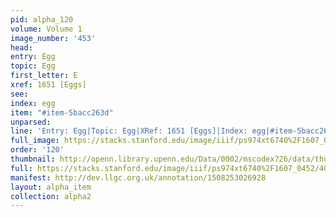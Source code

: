 ```yaml
---
pid: alpha_120
volume: Volume 1
image_number: '453'
head: 
entry: Egg
topic: Egg
first_letter: E
xref: 1651 [Eggs]
see: 
index: egg
item: "#item-5bacc263d"
unparsed: 
line: 'Entry: Egg|Topic: Egg|XRef: 1651 [Eggs]|Index: egg|#item-5bacc263d'
full_image: https://stacks.stanford.edu/image/iiif/ps974xt6740%2F1607_0452/full/full/0/default.jpg
order: '120'
thumbnail: http://openn.library.upenn.edu/Data/0002/mscodex726/data/thumb/1607_0452_thumb.jpg
full: https://stacks.stanford.edu/image/iiif/ps974xt6740%2F1607_0452/407,857,3036,239/full/0/default.jpg
manifest: http://dev.llgc.org.uk/annotation/1508253026928
layout: alpha_item
collection: alpha2
---
```

